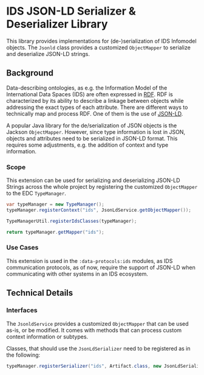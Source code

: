 # IDS JSON-LD Serializer & Deserializer Library

This library provides implementations for (de-)serialization of IDS Infomodel objects. The `Jsonld`
class provides a customized `ObjectMapper` to serialize and deserialize JSON-LD strings.

## Background

Data-describing ontologies, as e.g. the Information Model of the International Data Spaces (IDS) are
often expressed in [RDF](https://www.w3.org/RDF/). RDF is characterized by its ability to describe a
linkage between objects while addressing the exact types of each attribute. There are different ways
to technically map and process RDF. One of them is the use of [JSON-LD](https://json-ld.org/).

A popular Java library for the de/serialization of JSON objects is the Jackson `ObjectMapper`. However,
since type information is lost in JSON, objects and attributes need to be serialized in JSON-LD format.
This requires some adjustments, e.g. the addition of context and type information.

### Scope

This extension can be used for serializing and deserializing JSON-LD Strings across the whole project
by registering the customized `ObjectMapper` to the EDC `TypeManager`.

```java
var typeManager = new TypeManager();
typeManager.registerContext("ids", JsonLdService.getObjectMapper());

TypeManagerUtil.registerIdsClasses(typeManager);

return typeManager.getMapper("ids");
```

### Use Cases

This extension is used in the `:data-protocols:ids` modules, as IDS communication protocols, as of now,
require the support of JSON-LD when communicating with other systems in an IDS ecosystem.

## Technical Details

### Interfaces

The `JsonldService` provides a customized `ObjectMapper` that can be used as-is, or be modified.
It comes with methods that can process custom context information or subtypes.

Classes, that should use the `JsonLdSerializer` need to be registered as in the following:

```java
typeManager.registerSerializer("ids", Artifact.class, new JsonLdSerializer<>(Artifact.class, DefaultValues.CONTEXT));
```
